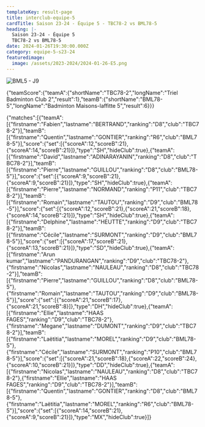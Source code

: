 ```yaml
---
templateKey: result-page
title: interclub-equipe-5
cardTitle: Saison 23-24 - Équipe 5 - TBC78-2 vs BML78-5 
heading: |-
  Saison 23-24 - Équipe 5
  TBC78-2 vs BML78-5
date: 2024-01-26T19:30:00.000Z
category: equipe-5-s23-24
featuredimage:
  image: /assets/2023-2024/2024-01-26-E5.png
---
```

![](/assets/2023-2024/2024-01-26-E5.png "BML5 - J9")

<teamscoreboard>{"teamScore":{"teamA":{"shortName":"TBC78-2","longName":"Triel Badminton Club 2","result":1},"teamB":{"shortName":"BML78-5","longName":"Badminton Maisons-laffitte 5","result":6}}}</teamscoreboard>

<scoreboard>{"matches":[{"teamA":[{"firstname":"Fabien","lastname":"BERTRAND","ranking":"D8","club":"TBC78-2"}],"teamB":[{"firstname":"Quentin","lastname":"GONTIER","ranking":"R6","club":"BML78-5"}],"score":{"set":[{"scoreA":12,"scoreB":21},{"scoreA":14,"scoreB":21}]},"type":"SH","hideClub":true},{"teamA":[{"firstname":"David","lastname":"ADINARAYANIN","ranking":"D8","club":"TBC78-2"}],"teamB":[{"firstname":"Pierre","lastname":"GUILLOU","ranking":"D8","club":"BML78-5"}],"score":{"set":[{"scoreA":9,"scoreB":21},{"scoreA":9,"scoreB":21}]},"type":"SH","hideClub":true},{"teamA":[{"firstname":"Pierre","lastname":"NORMAND","ranking":"P11","club":"TBC78-2"}],"teamB":[{"firstname":"Romain","lastname":"TAUTOU","ranking":"D9","club":"BML78-5"}],"score":{"set":[{"scoreA":12,"scoreB":21},{"scoreA":21,"scoreB":18},{"scoreA":14,"scoreB":21}]},"type":"SH","hideClub":true},{"teamA":[{"firstname":"Delphine","lastname":"HEUTTE","ranking":"D9","club":"TBC78-2"}],"teamB":[{"firstname":"Cécile","lastname":"SURMONT","ranking":"D9","club":"BML78-5"}],"score":{"set":[{"scoreA":17,"scoreB":21},{"scoreA":13,"scoreB":21}]},"type":"SD","hideClub":true},{"teamA":[{"firstname":"Arun kumar","lastname":"PANDURANGAN","ranking":"D9","club":"TBC78-2"},{"firstname":"Nicolas","lastname":"NAULEAU","ranking":"D8","club":"TBC78-2"}],"teamB":[{"firstname":"Pierre","lastname":"GUILLOU","ranking":"D8","club":"BML78-5"},{"firstname":"Romain","lastname":"TAUTOU","ranking":"D9","club":"BML78-5"}],"score":{"set":[{"scoreA":21,"scoreB":17},{"scoreA":21,"scoreB":8}]},"type":"DH","hideClub":true},{"teamA":[{"firstname":"Ellie","lastname":"HAAS FAGES","ranking":"D9","club":"TBC78-2"},{"firstname":"Megane","lastname":"DUMONT","ranking":"D9","club":"TBC78-2"}],"teamB":[{"firstname":"Laëtitia","lastname":"MOREL","ranking":"D9","club":"BML78-5"},{"firstname":"Cécile","lastname":"SURMONT","ranking":"P10","club":"BML78-5"}],"score":{"set":[{"scoreA":21,"scoreB":18},{"scoreA":22,"scoreB":24},{"scoreA":10,"scoreB":21}]},"type":"DD","hideClub":true},{"teamA":[{"firstname":"Nicolas","lastname":"NAULEAU","ranking":"D8","club":"TBC78-2"},{"firstname":"Ellie","lastname":"HAAS FAGES","ranking":"D9","club":"TBC78-2"}],"teamB":[{"firstname":"Quentin","lastname":"GONTIER","ranking":"D8","club":"BML78-5"},{"firstname":"Laëtitia","lastname":"MOREL","ranking":"R6","club":"BML78-5"}],"score":{"set":[{"scoreA":14,"scoreB":21},{"scoreA":9,"scoreB":21}]},"type":"MX","hideClub":true}]}</scoreboard>